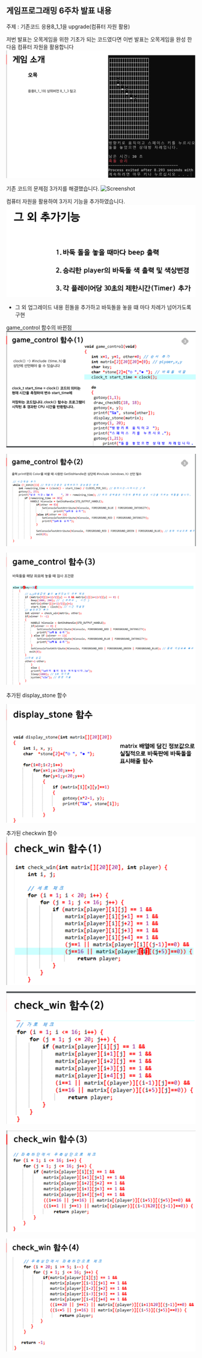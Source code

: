 ## 게임프로그래밍 6주차 발표 내용

주제 : 기존코드 응용8_1_1을 upgrade(컴퓨터 자원 활용)

저번 발표는 오목게임을 위한 기초가 되는 코드였다면
이번 발표는 오목게임을 완성 한 다음 컴퓨터 자원을 활용합니다
![Screenshot](./img/p_게임소개.png)

기존 코드의 문제점 3가지를 해결했습니다.
![Screenshot](./img/p_기존코드문제점png)

컴퓨터 자원을 활용하여 3가지 기능을 추가하였습니다.
![Screenshot](./img/p_추가기능.png)

- 그 외 업그레이드 내용
  흰돌을 추가하고 바둑돌을 놓을 떄 마다 차례가 넘어가도록 구현

game_control 함수의 바뀐점 
![Screenshot](./img/p_gamecontrol_1.png)

![Screenshot](./img/p_gamecontrol_2.png)

![Screenshot](./img/p_gamecontrol_3.png)

추가된 display_stone 함수

![Screenshot](./img/p_display.png)

추가된 checkwin 함수
![Screenshot](./img/p_checkwin_1.png)

![Screenshot](./img/p_checkwin_2.png)

![Screenshot](./img/p_checkwin_3.png)

![Screenshot](./img/p_checkwin_4.png)





     



